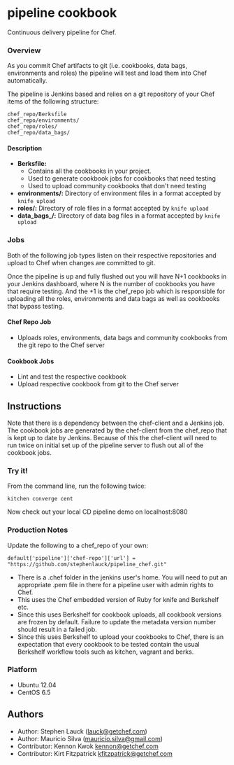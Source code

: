 pipeline cookbook
=================
Continuous delivery pipeline for Chef.



### Overview

As you commit Chef artifacts to git (i.e. cookbooks, data bags, environments and roles) the pipeline will test and load them into Chef automatically.

The pipeline is Jenkins based and relies on a git repository of your Chef items of the following structure:

    chef_repo/Berksfile
    chef_repo/environments/
    chef_repo/roles/
    chef_repo/data_bags/


#### Description

- **Berksfile:** 
  - Contains all the cookbooks in your project.
  - Used to generate cookbook jobs for cookbooks that need testing
  - Used to upload community cookbooks that don't need testing
- **environments/:** Directory of environment files in a format accepted by `knife upload`
- **roles/:** Directory of role files in a format accepted by `knife upload`
- **data_bags_/:** Directory of data bag files in a format accepted by `knife upload`



### Jobs

Both of the following job types listen on their respective repositories and upload to Chef when changes are committed to git.

Once the pipeline is up and fully flushed out you will have N+1 cookbooks in your Jenkins dashboard, where N is the number of cookbooks you have that require testing.  And the +1 is the chef\_repo job which is responsible for uploading all the roles, environments and data bags as well as cookbooks that bypass testing.


#### Chef Repo Job
- Uploads roles, environments, data bags and community cookbooks from the git repo to the Chef server

#### Cookbook Jobs
- Lint and test the respective cookbook
- Upload respective cookbook from git to the Chef server


## Instructions

Note that there is a dependency between the chef-client and a Jenkins job.  The cookbook jobs are generated by the chef-client from the chef\_repo that is kept up to date by Jenkins.  Because of this the chef-client will need to run twice on initial set up of the pipeline server to flush out all of the cookbook jobs.  


### Try it!
From the command line, run the following twice:

`kitchen converge cent`

Now check out your local CD pipeline demo on localhost:8080


### Production Notes

Update the following to a chef\_repo of your own:

`default['pipeline']['chef-repo']['url'] = "https://github.com/stephenlauck/pipeline_chef.git"`


- There is a .chef folder in the jenkins user's home. You will need to put an appropriate .pem file in there for a pipeline user with admin rights to Chef.
- This uses the Chef embedded version of Ruby for knife and Berkshelf etc.
- Since this uses Berkshelf for cookbook uploads, all cookbook versions are frozen by default.  Failure to update the metadata version number should result in a failed job.
- Since this uses Berkshelf to upload your cookbooks to Chef, there is an expectation that every cookbook to be tested contain the usual Berkshelf workflow tools such as kitchen, vagrant and berks.


### Platform

* Ubuntu 12.04
* CentOS 6.5



Authors
-----------------
- Author: Stephen Lauck (<lauck@getchef.com>)
- Author: Mauricio Silva (<mauricio.silva@gmail.com>)
- Contributor: Kennon Kwok <kennon@getchef.com>
- Contributor: Kirt Fitzpatrick <kfitzpatrick@getchef.com>
